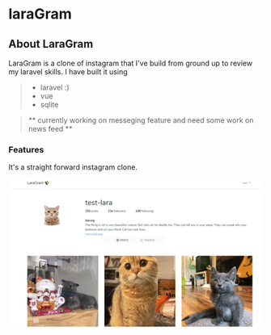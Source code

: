 <p align="center"><h1>laraGram</h1></p>

## About LaraGram

LaraGram is a clone of instagram that I've build from ground up to 
review my laravel skills. I have built it using

> - laravel :)
> - vue
> - sqlite

> ** currently working on messeging feature and need some work on news feed **

### Features 
It's a straight forward instagram clone.

![](./resources/images/laragram.PNG)